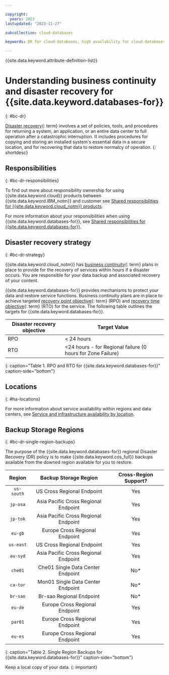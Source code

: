 ```yaml
---

copyright:
  years: 2023
lastupdated: "2023-11-27"

subcollection: cloud-databases

keywords: DR for cloud-databases, high availability for cloud-databases, disaster recovery for cloud-databases, failover for cloud-databases

---
```


{{site.data.keyword.attribute-definition-list}}



# Understanding business continuity and disaster recovery for {{site.data.keyword.databases-for}}
{: #bc-dr}

[Disaster recovery](#x2113280){: term} involves a set of policies, tools, and procedures for returning a system, an application, or an entire data center to full operation after a catastrophic interruption. It includes procedures for copying and storing an installed system's essential data in a secure location, and for recovering that data to restore normalcy of operation.
{: shortdesc}

## Responsibilities
{: #bc-dr-responsibilities}


To find out more about responsibility ownership for using {{site.data.keyword.cloud}} products between {{site.data.keyword.IBM_notm}} and customer see [Shared responsibilities for {{site.data.keyword.cloud_notm}} products](/docs/overview?topic=overview-shared-responsibilities).



For more information about your responsibilities when using {{site.data.keyword.databases-for}}, see [Shared responsibilities for {{site.data.keyword.databases-for}}](/docs/cloud-databases?topic=cloud-databases-responsibilities-cloud-databases).

## Disaster recovery strategy
{: #bc-dr-strategy}

{{site.data.keyword.cloud_notm}} has [business continuity](#x3026801){: term} plans in place to provide for the recovery of services within hours if a disaster occurs. You are responsible for your data backup and associated recovery of your content.

{{site.data.keyword.databases-for}} provides mechanisms to protect your data and restore service functions. Business continuity plans are in place to achieve targeted [recovery point objective](#x3429911){: term} (RPO) and [recovery time objective](#x3167918){: term} (RTO) for the service. The following table outlines the targets for {{site.data.keyword.databases-for}}.

| Disaster recovery objective | Target Value   |
|---|---|
|  RPO | < 24 hours |
|  RTO | <24 hours - for Regional failure (0 hours for Zone Failure) |
{: caption="Table 1. RPO and RTO for {{site.data.keyword.databases-for}}" caption-side="bottom"}

## Locations
{: #ha-locations}

For more information about service availability within regions and data centers, see [Service and infrastructure availability by location](/docs/overview?topic=overview-services_region).

## Backup Storage Regions
{: #bc-dr-single-region-backups}

The purpose of the {{site.data.keyword.databases-for}} regional Disaster Recovery (DR) policy is to make {{site.data.keyword.cos_full}} backups available from the downed region available for you to restore.

| **Region** |                **Backup Storage Region**               | Cross-Region Support? |
|:----------:|:------------------------------------------------------:|:---------------------:|
| `us-south`   | US Cross Regional Endpoint   | Yes                   |
| `jp-osa`     | Asia Pacific Cross Regional Endpoint  | Yes                   |
| `jp-tok`     | Asia Pacific Cross Regional Endpoint    | Yes                   |
| `eu-gb`      | Europe Cross Regional Endpoint     | Yes                   |
| `us-east`    | US Cross Regional Endpoint     | Yes                   |
| `au-syd`     | Asia Pacific Cross Regional Endpoint     | Yes                   |
| `che01`      | Che01 Single Data Center Endpoint  | No*                   |
| `ca-tor`     | Mon01 Single Data Center Endpoint  | No*                   |
| `br-sao`     | Br-sao Regional Endpoint | No*                   |
| `eu-de`      | Europe Cross Regional Endpoint     | Yes                   |
| `par01`      | Europe Cross Regional Endpoint    | Yes                   |
| `eu-es`      | Europe Cross Regional Endpoint     | Yes                   |
{: caption="Table 2. Single Region Backups for {{site.data.keyword.databases-for}}" caption-side="bottom"}

Keep a local copy of your data.
{: important}
